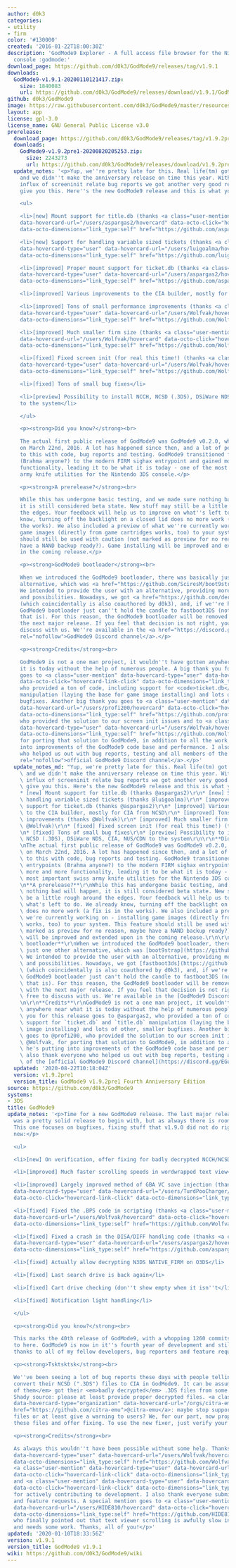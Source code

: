 ```yaml
---
author: d0k3
categories:
- utility
- firm
color: '#130000'
created: '2016-01-22T18:00:30Z'
description: 'GodMode9 Explorer - A full access file browser for the Nintendo 3DS
  console :godmode:'
download_page: https://github.com/d0k3/GodMode9/releases/tag/v1.9.1
downloads:
  GodMode9-v1.9.1-20200110121417.zip:
    size: 1840083
    url: https://github.com/d0k3/GodMode9/releases/download/v1.9.1/GodMode9-v1.9.1-20200110121417.zip
github: d0k3/GodMode9
image: https://raw.githubusercontent.com/d0k3/GodMode9/master/resources/logo.png
layout: app
license: gpl-3.0
license_name: GNU General Public License v3.0
prerelease:
  download_page: https://github.com/d0k3/GodMode9/releases/tag/v1.9.2pre1
  downloads:
    GodMode9-v1.9.2pre1-20200820205253.zip:
      size: 2243273
      url: https://github.com/d0k3/GodMode9/releases/download/v1.9.2pre1/GodMode9-v1.9.2pre1-20200820205253.zip
  update_notes: '<p>Yup, we''re pretty late for this. Real life(tm) got in the way,
    and we didn''t make the anniversary release on time this year. With the recent
    influx of screeninit relate bug reports we got another very good reason to finally
    give you this. Here''s the new GodMode9 release and this is what you get:</p>

    <ul>

    <li>[new] Mount support for title.db (thanks <a class="user-mention" data-hovercard-type="user"
    data-hovercard-url="/users/aspargas2/hovercard" data-octo-click="hovercard-link-click"
    data-octo-dimensions="link_type:self" href="https://github.com/aspargas2">@aspargas2</a>)</li>

    <li>[new] Support for handling variable sized tickets (thanks <a class="user-mention"
    data-hovercard-type="user" data-hovercard-url="/users/luigoalma/hovercard" data-octo-click="hovercard-link-click"
    data-octo-dimensions="link_type:self" href="https://github.com/luigoalma">@luigoalma</a>)</li>

    <li>[improved] Proper mount support for ticket.db (thanks <a class="user-mention"
    data-hovercard-type="user" data-hovercard-url="/users/aspargas2/hovercard" data-octo-click="hovercard-link-click"
    data-octo-dimensions="link_type:self" href="https://github.com/aspargas2">@aspargas2</a>)</li>

    <li>[improved] Various improvements to the CIA builder, mostly for CIA from NCSD</li>

    <li>[improved] Tons of small performance improvements (thanks <a class="user-mention"
    data-hovercard-type="user" data-hovercard-url="/users/Wolfvak/hovercard" data-octo-click="hovercard-link-click"
    data-octo-dimensions="link_type:self" href="https://github.com/Wolfvak">@Wolfvak</a>)</li>

    <li>[improved] Much smaller firm size (thanks <a class="user-mention" data-hovercard-type="user"
    data-hovercard-url="/users/Wolfvak/hovercard" data-octo-click="hovercard-link-click"
    data-octo-dimensions="link_type:self" href="https://github.com/Wolfvak">@Wolfvak</a>)</li>

    <li>[fixed] Fixed screen init (for real this time!) (thanks <a class="user-mention"
    data-hovercard-type="user" data-hovercard-url="/users/Wolfvak/hovercard" data-octo-click="hovercard-link-click"
    data-octo-dimensions="link_type:self" href="https://github.com/Wolfvak">@Wolfvak</a>)</li>

    <li>[fixed] Tons of small bug fixes</li>

    <li>[preview] Possibility to install NCCH, NCSD (.3DS), DSiWare NDS, CIA, NUS/CDN
    to the system</li>

    </ul>

    <p><strong>Did you know?</strong><br>

    The actual first public release of GodMode9 was GodMode9 v0.2.0, which was released
    on March 22nd, 2016. A lot has happened since then, and a lot of people contributed
    to this with code, bug reports and testing. GodMode9 transitioned from early entrypoints
    (Brahma anyone?) to the modern FIRM sighax entrypoint and gained more and more
    functionality, leading it to be what it is today - one of the most important swiss
    army knife utilities for the Nintendo 3DS console.</p>

    <p><strong>A prerelease?</strong><br>

    While this has undergone basic testing, and we made sure nothing bad will happen,
    it is still considered beta state. New stuff may still be a little rough around
    the edges. Your feedback will help us to improve on what''s left to do. We already
    know, turning off the backlight on a closed lid does no more work (a fix is in
    the works). We also included a preview of what we''re currently working on - installing
    game images (directly from game cartridges works, too) to your system. This feature
    should still be used with caution (not marked as preview for no reason, maybe
    have a NAND backup ready?). Game installing will be improved and extended upon
    in the coming release.</p>

    <p><strong>GodMode9 bootloader</strong><br>

    When we introduced the GodMode9 bootloader, there was basically just one other
    alternative, which was <a href="https://github.com/SciresM/boot9strap">boot9strap</a>.
    We intended to provide the user with an alternative, providing more customization
    and possibilities. Nowadays, we got <a href="https://github.com/derrekr/fastboot3DS">fastboot3ds</a>
    (which coincidentally is also coauthored by d0k3), and, if we''re honest, the
    GodMode9 bootloader just can''t hold the candle to fastboot3DS (not as a bootloader,
    that is). For this reason, the GodMode9 bootloader will be removed starting with
    the next major release. If you feel that decision is not right, you''re free to
    discuss with us. We''re available in the <a href="https://discord.gg/EGu6Qxw"
    rel="nofollow">GodMode9 Discord channel</a>.</p>

    <p><strong>Credits</strong><br>

    GodMode9 is not a one man project, it wouldn''t have gotten anywhere near what
    it is today without the help of numerous people. A big thank you for this release
    goes to <a class="user-mention" data-hovercard-type="user" data-hovercard-url="/users/aspargas2/hovercard"
    data-octo-click="hovercard-link-click" data-octo-dimensions="link_type:self" href="https://github.com/aspargas2">@aspargas2</a>,
    who provided a ton of code, including support for <code>ticket.db</code> and <code>title.db</code>
    manipulation (laying the base for game image installing) and lots of other, smaller
    bugfixes. Another big thank you goes to <a class="user-mention" data-hovercard-type="user"
    data-hovercard-url="/users/profi200/hovercard" data-octo-click="hovercard-link-click"
    data-octo-dimensions="link_type:self" href="https://github.com/profi200">@profi200</a>,
    who provided the solution to our screen init issues and to <a class="user-mention"
    data-hovercard-type="user" data-hovercard-url="/users/Wolfvak/hovercard" data-octo-click="hovercard-link-click"
    data-octo-dimensions="link_type:self" href="https://github.com/Wolfvak">@Wolfvak</a>,
    for porting that solution to GodMode9, in addition to all the work he''s putting
    into improvements of the GodMode9 code base and performance. I also thank everyone
    who helped us out with bug reports, testing and all members of the <a href="https://discord.gg/EGu6Qxw"
    rel="nofollow">official GodMode9 Discord channel</a>.</p>'
  update_notes_md: "Yup, we're pretty late for this. Real life(tm) got in the way,\
    \ and we didn't make the anniversary release on time this year. With the recent\
    \ influx of screeninit relate bug reports we got another very good reason to finally\
    \ give you this. Here's the new GodMode9 release and this is what you get:\r\n\
    * [new] Mount support for title.db (thanks @aspargas2)\r\n* [new] Support for\
    \ handling variable sized tickets (thanks @luigoalma)\r\n* [improved] Proper mount\
    \ support for ticket.db (thanks @aspargas2)\r\n* [improved] Various improvements\
    \ to the CIA builder, mostly for CIA from NCSD\r\n* [improved] Tons of small performance\
    \ improvements (thanks @Wolfvak)\r\n* [improved] Much smaller firm size (thanks\
    \ @Wolfvak)\r\n* [fixed] Fixed screen init (for real this time!) (thanks @Wolfvak)\r\
    \n* [fixed] Tons of small bug fixes\r\n* [preview] Possibility to install NCCH,\
    \ NCSD (.3DS), DSiWare NDS, CIA, NUS/CDN to the system\r\n\r\n**Did you know?**\r\
    \nThe actual first public release of GodMode9 was GodMode9 v0.2.0, which was released\
    \ on March 22nd, 2016. A lot has happened since then, and a lot of people contributed\
    \ to this with code, bug reports and testing. GodMode9 transitioned from early\
    \ entrypoints (Brahma anyone?) to the modern FIRM sighax entrypoint and gained\
    \ more and more functionality, leading it to be what it is today - one of the\
    \ most important swiss army knife utilities for the Nintendo 3DS console.\r\n\r\
    \n**A prerelease?**\r\nWhile this has undergone basic testing, and we made sure\
    \ nothing bad will happen, it is still considered beta state. New stuff may still\
    \ be a little rough around the edges. Your feedback will help us to improve on\
    \ what's left to do. We already know, turning off the backlight on a closed lid\
    \ does no more work (a fix is in the works). We also included a preview of what\
    \ we're currently working on - installing game images (directly from game cartridges\
    \ works, too) to your system. This feature should still be used with caution (not\
    \ marked as preview for no reason, maybe have a NAND backup ready?). Game installing\
    \ will be improved and extended upon in the coming release.\r\n\r\n**GodMode9\
    \ bootloader**\r\nWhen we introduced the GodMode9 bootloader, there was basically\
    \ just one other alternative, which was [boot9strap](https://github.com/SciresM/boot9strap).\
    \ We intended to provide the user with an alternative, providing more customization\
    \ and possibilities. Nowadays, we got [fastboot3ds](https://github.com/derrekr/fastboot3DS)\
    \ (which coincidentally is also coauthored by d0k3), and, if we're honest, the\
    \ GodMode9 bootloader just can't hold the candle to fastboot3DS (not as a bootloader,\
    \ that is). For this reason, the GodMode9 bootloader will be removed starting\
    \ with the next major release. If you feel that decision is not right, you're\
    \ free to discuss with us. We're available in the [GodMode9 Discord channel](https://discord.gg/EGu6Qxw).\r\
    \n\r\n**Credits**\r\nGodMode9 is not a one man project, it wouldn't have gotten\
    \ anywhere near what it is today without the help of numerous people. A big thank\
    \ you for this release goes to @aspargas2, who provided a ton of code, including\
    \ support for `ticket.db` and `title.db` manipulation (laying the base for game\
    \ image installing) and lots of other, smaller bugfixes. Another big thank you\
    \ goes to @profi200, who provided the solution to our screen init issues and to\
    \ @Wolfvak, for porting that solution to GodMode9, in addition to all the work\
    \ he's putting into improvements of the GodMode9 code base and performance. I\
    \ also thank everyone who helped us out with bug reports, testing and all members\
    \ of the [official GodMode9 Discord channel](https://discord.gg/EGu6Qxw)."
  updated: '2020-08-22T10:18:04Z'
  version: v1.9.2pre1
  version_title: GodMode9 v1.9.2pre1 Fourth Anniversary Edition
source: https://github.com/d0k3/GodMode9
systems:
- 3DS
title: GodMode9
update_notes: '<p>Time for a new GodMode9 release. The last major release, v1.9.0,
  was a pretty solid release to begin with, but as always there is room for improvement.
  This one focuses on bugfixes, fixing stuff that v1.9.0 did not do right. This is
  new:</p>

  <ul>

  <li>[new] On verification, offer fixing for badly decrypted NCCH/NCSD</li>

  <li>[improved] Much faster scrolling speeds in wordwrapped text view</li>

  <li>[improved] Largely improved method of GBA VC save injection (thanks <a class="user-mention"
  data-hovercard-type="user" data-hovercard-url="/users/TurdPooCharger/hovercard"
  data-octo-click="hovercard-link-click" data-octo-dimensions="link_type:self" href="https://github.com/TurdPooCharger">@TurdPooCharger</a>)</li>

  <li>[fixed] Fixed the .BPS code in scripting (thanks <a class="user-mention" data-hovercard-type="user"
  data-hovercard-url="/users/Wolfvak/hovercard" data-octo-click="hovercard-link-click"
  data-octo-dimensions="link_type:self" href="https://github.com/Wolfvak">@Wolfvak</a>)</li>

  <li>[fixed] Fixed a crash in the DISA/DIFF handling code (thanks <a class="user-mention"
  data-hovercard-type="user" data-hovercard-url="/users/aspargas2/hovercard" data-octo-click="hovercard-link-click"
  data-octo-dimensions="link_type:self" href="https://github.com/aspargas2">@aspargas2</a>)</li>

  <li>[fixed] Actually allow decrypting N3DS NATIVE_FIRM on O3DS</li>

  <li>[fixed] Last search drive is back again</li>

  <li>[fixed] Cart drive checking (don''t show empty when it isn''t</li>

  <li>[fixed] Notification light handling</li>

  </ul>

  <p><strong>Did you know?</strong><br>

  This marks the 40th release of GodMode9, with a whopping 1260 commits leading up
  to here. GodMode9 is now in it''s fourth year of development and still going strong,
  thanks to all of my fellow developers, bug reporters and feature requesters.</p>

  <p><strong>Tsktsktsk</strong><br>

  We''ve been seeing a lot of bug reports these days with people telling us they can''t
  convert their NCSD (".3DS") files to CIA in GodMode9. It can be assumed that <em>all
  of them</em> got their <em>badly decrypted</em> .3DS files from some shady source.
  Shady source: please at least provide proper decrypted files. <a class="user-mention"
  data-hovercard-type="organization" data-hovercard-url="/orgs/citra-emu/hovercard"
  href="https://github.com/citra-emu">@citra-emu</a>: maybe stop supporting these
  files or at least give a warning to users? We, for our part, now properly detect
  these files and offer fixing. To use the new fixer, just verify your files.</p>

  <p><strong>Credits</strong><br>

  As always this wouldn''t have been possible without some help. Thanks go to <a class="user-mention"
  data-hovercard-type="user" data-hovercard-url="/users/Wolfvak/hovercard" data-octo-click="hovercard-link-click"
  data-octo-dimensions="link_type:self" href="https://github.com/Wolfvak">@Wolfvak</a>,
  <a class="user-mention" data-hovercard-type="user" data-hovercard-url="/users/aspargas2/hovercard"
  data-octo-click="hovercard-link-click" data-octo-dimensions="link_type:self" href="https://github.com/aspargas2">@aspargas2</a>
  and <a class="user-mention" data-hovercard-type="user" data-hovercard-url="/users/TurdPooCharger/hovercard"
  data-octo-click="hovercard-link-click" data-octo-dimensions="link_type:self" href="https://github.com/TurdPooCharger">@TurdPooCharger</a>
  for actively contributing to development. I also thank everyone submitting bug reports
  and feature requests. A special mention goes to <a class="user-mention" data-hovercard-type="user"
  data-hovercard-url="/users/HIDE810/hovercard" data-octo-click="hovercard-link-click"
  data-octo-dimensions="link_type:self" href="https://github.com/HIDE810">@HIDE810</a>
  who finally pointed out that text viewer scrolling is awfully slow in some cases
  and needs some work. Thanks, all of you!</p>'
updated: '2020-01-10T18:33:56Z'
version: v1.9.1
version_title: GodMode9 v1.9.1
wiki: https://github.com/d0k3/GodMode9/wiki
---
```

